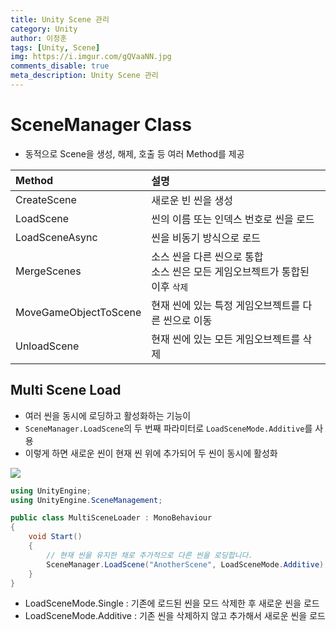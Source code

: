 ```yaml
---
title: Unity Scene 관리
category: Unity
author: 이정훈
tags: [Unity, Scene]
img: https://i.imgur.com/gQVaaNN.jpg
comments_disable: true
meta_description: Unity Scene 관리
---
```


# SceneManager Class
- 동적으로 Scene을 생성, 해제, 호출 등 여러 Method를 제공

|Method|설명|
|:--|:--|
|CreateScene|새로운 빈 씬을 생성|
|LoadScene|씬의 이름 또는 인덱스 번호로 씬을 로드|
|LoadSceneAsync|씬을 비동기 방식으로 로드|
|MergeScenes|소스 씬을 다른 씬으로 통합<br>소스 씬은 모든 게임오브젝트가 통합된 이후 `삭제`|
|MoveGameObjectToScene|현재 씬에 있는 특정 게임오브젝트를 다른 씬으로 이동|
|UnloadScene|현재 씬에 있는 모든 게임오브젝트를 삭제|

## Multi Scene Load
- 여러 씬을 동시에 로딩하고 활성화하는 기능이
- `SceneManager.LoadScene`의 두 번째 파라미터로 `LoadSceneMode.Additive`를 사용
- 이렇게 하면 새로운 씬이 현재 씬 위에 추가되어 두 씬이 동시에 활성화


![](https://i.imgur.com/gQVaaNN.jpg)

```csharp
using UnityEngine;
using UnityEngine.SceneManagement;

public class MultiSceneLoader : MonoBehaviour
{
    void Start()
    {
        // 현재 씬을 유지한 채로 추가적으로 다른 씬을 로딩합니다.
        SceneManager.LoadScene("AnotherScene", LoadSceneMode.Additive);
    }
}
```

- LoadSceneMode.Single : 기존에 로드된 씬을 모드 삭제한 후 새로운 씬을 로드
- LoadSceneMode.Additive : 기존 씬을 삭제하지 않고 추가해서 새로운 씬을 로드




